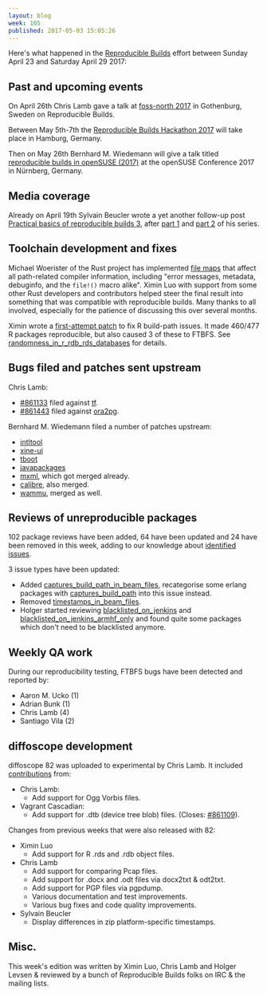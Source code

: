 ```yaml
---
layout: blog
week: 105
published: 2017-05-03 15:05:26
---
```


Here's what happened in the [Reproducible
Builds](https://reproducible-builds.org) effort between Sunday April 23 and
Saturday April 29 2017:

Past and upcoming events
------------------------

On April 26th Chris Lamb gave a talk at [foss-north
2017](http://foss-north.se/) in Gothenburg, Sweden on Reproducible Builds.

Between May 5th-7th the [Reproducible Builds Hackathon
2017](https://wiki.debian.org/ReproducibleBuilds/HamburgHackathon2017) will
take place in Hamburg, Germany.

Then on May 26th Bernhard M. Wiedemann will give a talk titled [reproducible
builds in openSUSE
(2017)](https://events.opensuse.org/conference/oSC17/program/proposal/1236) at
the openSUSE Conference 2017 in Nürnberg, Germany.

Media coverage
--------------

Already on April 19th Sylvain Beucler wrote a yet another follow-up post
 [Practical basics of reproducible builds 3](http://blog.beuc.net/posts/Practical_basics_of_reproducible_builds_3/),
after [part 1](http://blog.beuc.net/posts/Practical_basics_of_reproducible_builds_2/) and
[part 2](http://blog.beuc.net/posts/Practical_basics_of_reproducible_builds/) of his series.


Toolchain development and fixes
-------------------------------

Michael Woerister of the Rust project has implemented [file
maps](https://github.com/rust-lang/rust/pull/41508) that affect all
path-related compiler information, including "error messages, metadata,
debuginfo, and the `file!()` macro alike". Ximin Luo with support from some
other Rust developers and contributors helped steer the final result into
something that was compatible with reproducible builds. Many thanks to all
involved, especially for the patience of discussing this over several months.

Ximin wrote a [first-attempt
patch](https://stat.ethz.ch/pipermail/r-devel/2017-April/074138.html) to fix R
build-path issues. It made 460/477 R packages reproducible, but also caused 3
of these to FTBFS. See [randomness_in_r_rdb_rds_databases](https://tests.reproducible-builds.org/issues/unstable/randomness_in_r_rdb_rds_databases_issue.html) for
details.


Bugs filed and patches sent upstream
------------------------------------

Chris Lamb:

* [#861133](https://bugs.debian.org/861133) filed against [tf](https://tracker.debian.org/pkg/tf).
* [#861443](https://bugs.debian.org/861443) filed against [ora2pg](https://tracker.debian.org/pkg/ora2pg).

Bernhard M. Wiedemann filed a number of patches upstream:

* [intltool](https://bugs.launchpad.net/intltool/+bug/1687644)
* [xine-ui](https://sourceforge.net/p/xine/xine-ui/merge-requests/2/)
* [tboot](https://sourceforge.net/p/tboot/code/merge-requests/1/)
* [javapackages](https://github.com/mizdebsk/javapackages/pull/4)
* [mxml](https://github.com/michaelrsweet/mxml/pull/193), which got merged already.
* [calibre](https://bugs.launchpad.net/calibre/+bug/1687540), also merged.
* [wammu](https://github.com/gammu/wammu/pull/48), merged as well.


Reviews of unreproducible packages
----------------------------------

102 package reviews have been added, 64 have been updated and 24 have been
removed in this week, adding to our knowledge about [identified
issues](https://tests.reproducible-builds.org/debian/index_issues.html).

3 issue types have been updated:

- Added [captures_build_path_in_beam_files](https://tests.reproducible-builds.org/issues/unstable/captures_build_path_in_beam_files_issue.html), recategorise some erlang
  packages with [captures_build_path](https://tests.reproducible-builds.org/issues/unstable/captures_build_path_issue.html) into this issue instead.
- Removed [timestamps_in_beam_files](https://tests.reproducible-builds.org/issues/unstable/timestamps_in_beam_files_issue.html).
- Holger started reviewing [blacklisted_on_jenkins](https://tests.reproducible-builds.org/issues/unstable/blacklisted_on_jenkins_issue.html) and
  [blacklisted_on_jenkins_armhf_only](https://tests.reproducible-builds.org/issues/unstable/blacklisted_on_jenkins_armhf_only_issue.html) and found quite some packages
  which don't need to be blacklisted anymore.


Weekly QA work
--------------

During our reproducibility testing, FTBFS bugs have been detected and reported by:

 - Aaron M. Ucko (1)
 - Adrian Bunk (1)
 - Chris Lamb (4)
 - Santiago Vila (2)


diffoscope development
----------------------

diffoscope 82 was uploaded to experimental by Chris Lamb. It included
[contributions](https://salsa.debian.org/reproducible-builds/diffoscope/commits/82)
from:

- Chris Lamb:
  - Add support for Ogg Vorbis files.
- Vagrant Cascadian:
  - Add support for .dtb (device tree blob) files. (Closes: [#861109](https://bugs.debian.org/861109)).

Changes from previous weeks that were also released with 82:

- Ximin Luo
  - Add support for R .rds and .rdb object files.
- Chris Lamb
  - Add support for comparing Pcap files.
  - Add support for .docx and .odt files via docx2txt & odt2txt.
  - Add support for PGP files via pgpdump.
  - Various documentation and test improvements.
  - Various bug fixes and code quality improvements.
- Sylvain Beucler
  - Display differences in zip platform-specific timestamps.


Misc.
-----

This week's edition was written by Ximin Luo, Chris Lamb and Holger Levsen & reviewed by a bunch of
Reproducible Builds folks on IRC & the mailing lists.
